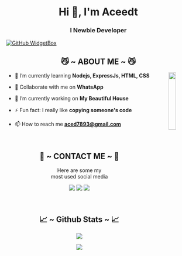 <h1 align="center">Hi 👋, I'm Aceedt</h1>
<h3 align="center">I Newbie Developer</h3>

[![GitHub WidgetBox](https://github-widgetbox.vercel.app/api/profile?username=AceData321&data=followers,repositories,stars,commits&theme=nautilus)](https://github.com/AceData321)
<!--![readmebox](https://svgshare.com/i/104e.svg)-->

<div>
  <h2 align="center"> 😼 ~ ABOUT ME ~ 😼 </h2>
</div>
<div align="center">
  <img src="https://telegra.ph/file/299f7ede3efaa416fe0ed.jpg" align="right" width="20%">
</div>

- 🌱 I’m currently learning **Nodejs, ExpressJs, HTML, CSS**

- 👯 Collaborate with me on **WhatsApp**

- 🔭 I’m currently working on **My Beautiful House**

- ⚡ Fun fact: I really like **copying someone's code**

- 📫 How to reach me **aced7893@gmail.com**

<br>
<h2 align="center"> 📝 ~ CONTACT ME ~ 📝 </h2>

<p align="center">Here are some my <br>
most used social media</p>

<p align="center">
  <a href="https://www.instagram.com/acee_dt" target="_blank"><img src="https://img.shields.io/badge/-acee_dt-purple?&style=for-the-badge&logo=Instagram&logoColor=white"/></a>
  <a href="https://www.tiktok.com/@ace_dt2" target="_blank"><img src="https://img.shields.io/badge/-ace_dt2-blue?&style=for-the-badge&logo=Tiktok&logoColor=white"/></a>  
  <a href="https://wa.me/6282193034480" target="_blank"><img src="https://img.shields.io/badge/-Acee_dt </>-ocean?&style=for-the-badge&logo=WhatsApp&logoColor=white"/></a>
</p>
</div>
<br>
<h2 align="center"> 📈 ~ Github Stats ~ 📈 </h2>

<p align="center">
  <a href="https://github.com/AceDat321"><img src="https://github-readme-stats.vercel.app/api?username=AceData321&theme=tokyonight&show_icons=true" /></a>
</p>

<p align="center">
  <a href="https://github.com/AceData321"><img src="https://github-readme-streak-stats.herokuapp.com/?user=AceData321&theme=tokyonight&hide_border=false&properties=background&border=%239611C5FF" /><a>
</p>

<!--<p align="center">
  <a href="https://github.com/AceData321"><img src="https://github-profile-trophy.vercel.app/?username=AceData31&theme=radical&margin-w=20&no-bg=true&no-frame=false" /><a>
</p>-->

<!---
AceData321/AceData321 is a ✨ special ✨ repository because its `README.md` (this file) appears on your GitHub profile.
You can click the Preview link to take a look at your changes.
--->
